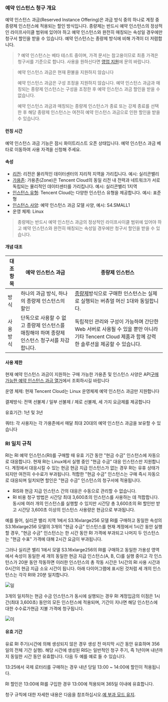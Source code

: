 ### 예약 인스턴스 청구 개요

예약 인스턴스 과금(Reserved Instance Offering)은 과금 방식 중의 하나로 계정 중 종량제 인스턴스에 적용되는 할인 방식입니다. 종량제는 반드시 예약 인스턴스의 정상적인 라이프사이클 범위에 있어야 하고 예약 인스턴스와 완전히 매칭되는 속성일 경우에만 청구서 할인을 받을 수 있습니다. 예약 인스턴스는 종량제 방식에 비해 가격이 더 저렴합니다.
>? 예약 인스턴스는 베타 테스트 중이며, 가격 문서는 참고용이므로 최종 가격은 청구서를 기준으로 합니다. 사용을 원하신다면 [영업 지원](https://intl.cloud.tencent.com/contact-sales)에 문의 바랍니다.
>

> 예약 인스턴스 과금은 현재 환불을 지원하지 않습니다
>
> 예약 인스턴스 과금은 구성 조정을 지원하지 않습니다. 예약 인스턴스 과금과 매칭되는 종량제 인스턴스는 구성을 조정한 후 예약 인스턴스 과금 할인을 받을 수 없습니다.
>
> 예약 인스턴스 과금과 매칭되는 종량제 인스턴스가 종료 또는 강제 종료를 선택한 후 해당 종량제 인스턴스는 여전히 예약 인스턴스 과금으로 인한 할인을 받을 수 있습니다.


#### 런칭 시간

예약 인스턴스 과금 기능은 잠시 화이트리스트 오픈 상태입니다. 예약 인스턴스 과금 베타로 이동하여 사용 자격을 신청해 주세요. 

#### 속성

- [리전](https://cloud.tencent.com/document/product/213/6091): 리전은 물리적인 데이터센터의 지리적 지역을 가리킵니다. 예시: 실리콘밸리
- [가용존](https://cloud.tencent.com/document/product/213/6091): 가용존(Zone)은 Tencent Cloud의 동일 리전 내 전력과 네트워크가 서로 독립되는 물리적인 데이터센터를 가리킵니다. 예시: 실리콘밸리 1지역
- [인스턴스 유형](https://cloud.tencent.com/document/product/213/11518): Tencent Cloud는 다양한 인스턴스 유형을 제공합니다. 예시: 표준형
- [인스턴스 사양](https://cloud.tencent.com/document/product/213/11518): 예약 인스턴스 과금 모델 사양, 예시: S4.SMALL1 
- 운영 체제: Linux

> 종량제는 반드시 예약 인스턴스 과금의 정상적인 라이프사이클 범위에 있어야 하고 예약 인스턴스와 완전히 매칭되는 속성일 경우에만 청구서 할인을 받을 수 있습니다.

#### 개념 대조

| 대조 항목   | 예약 인스턴스 과금      | 종량제 인스턴스         |
| -------- | ---------- | ---------- | 
| 방식     | 하나의 과금 방식, 하나의 종량제 인스턴스의 할인        | [종량제](https://cloud.tencent.com/document/product/213/2179)방식으로 구매한 인스턴스는 실제로 실행되는 버츄얼 머신 1대와 동일합니다. | 
| 사용 방식 | 단독으로 사용할 수 없고 종량제 인스턴스를 매칭해야 하며 종량제 인스턴스 청구서를 차감합니다. | 독립적인 관리와 구성이 가능하며 간단한 Web 서버로 사용될 수 있을 뿐만 아니라 기타 Tencent Cloud 제품과 함께 강력한 솔루션을 제공할 수 있습니다. | 독립적인 관리와 구성이 가능하며 간단한 Web 서버로 사용될 수 있을 뿐만 아니라 기타 Tencent Cloud 제품과 함께 강력한 솔루션을 제공할 수 있습니다. |

#### 사용 제한

현재 예약 인스턴스 과금이 지원하는 구매 가능한 가용존 및 인스턴스 사양은 API[구매 가능한 예약 인스턴스 과금 열거](https://intl.cloud.tencent.com/document/product/213/30575)에서 조회하시길 바랍니다

운영 체제: 현재 Tencent Cloud는 Linux 운영체제 예약 인스턴스 과금만 지원합니다

결제방식: 전액 선불제 / 일부 선불제 / 제로 선불제, 세 가지 요금제를 제공합니다

유효기간: 1년 및 3년 

쿼터: 각 사용자는 각 가용존에서 매달 최대 20대의 예약 인스턴스 과금을 보유할 수 있습니다


### RI 일치 규칙

RI는 RI 예약 인스턴스(RI)를 구매할 때 유효 기간 동안 "현금 수금" 인스턴스에 자동으로 대응합니다. 현재 RI는 Linux에서 실행 중인 "현금 수금" 대응 인스턴스만 지원합니다. 계정에서 대응시킬 수 있는 현금 현금 지급 인스턴스가 없는 경우 RI는 유휴 상태가 되지만 여전히 수수료가 부과됩니다. 적합한 "현금 수금" 인스턴스는 구매 즉시 자동으로 대응되며 일치되면 할인은 "현금 수금" 인스턴스의 청구서에 적용됩니다.

- RIS와 현금 지급 인스턴스 간의 대응은 수동으로 관리할 수 없습니다.
- RI 비용 청구 방법은 시간당 최대 3,600초의 인스턴스를 사용하는 데 적합합니다. 동시에 여러 개의 인스턴스를 실행할 수 있지만 시간당 총 3,600초의 RI 할인만 받고 시간당 3,600초 이상의 인스턴스 사용량은 현금으로 부과됩니다.

예를 들어, 실리콘 밸리 지역 1에서 S3.16xlarge256 모델 RI를 구매하고 동일한 속성의 S3.16xlarge256 모델의 3개의 "현금 수금" 인스턴스를 현재 계정에서 1시간 동안 실행할 경우, "현금 수금" 인스턴스는 한 시간 동안 RI 가격에 부과되고 나머지 두 인스턴스는 "현금 수표" 가격에 대해 2시간 요금이 부과됩니다.

그러나 실리콘 밸리 1에서 모델 S3.16xlarge256의 RI를 구매하고 동일한 가용성 영역에서 속성이 동일한 세 개의 동일한 현금 지급 인스턴스(A, B, C)를 실행 중이고 각 인스턴스가 20분 동안 작동하면 이러한 인스턴스의 총 작동 시간은 1시간의 RI 사용 시간과 0시간의 현금 지급 소요 시간이 됩니다. 아래 다이어그램에 표시된 것처럼 세 개의 인스턴스는 각각 RI와 20분 일치합니다.

![일](https://main.qcloudimg.com/raw/a812f74455b8b9d8ebbc84e90e26bc04.png)

3개의 일치하는 현금 수금 인스턴스가 동시에 실행되는 경우 RI 계정입금의 이점은 1시간(최대 3,600초) 동안의 모든 인스턴스에 적용되며, 기간이 지나면 해당 인스턴스에 대한 수수료가현금 지불 가격에 청구됩니다.

![이](https://main.qcloudimg.com/raw/24926b2c2675e2d6959adcf62054f5b1.png)

#### 유효 기간

유료 RI 주기(시간에 의해 생성되지 않은 경우 생성 전 마지막 시간 동안 유효하며 356일의 전체 기간 실행). 해당 시간에 생성된 RIS는 일반적인 청구 주기, 즉 1년이며 내년까지 동일한 시간 동안 유효합니다. 다음 두 예를 예로 들 수 있습니다.

13:25에서 국제 로터리를 구매하는 경우 내년 당일 13:00 ~ 14:00에 할인이 적용됩니다.

RI 할인은 13:00에 RI를 구입한 경우 13:00에 적용되며 365일 이내에 유효합니다.

청구 규칙에 대한 자세한 내용은 다음을 참조하십시오.[예 부과 모드 유지](https://intl.cloud.tencent.com/document/product/555/30960).













